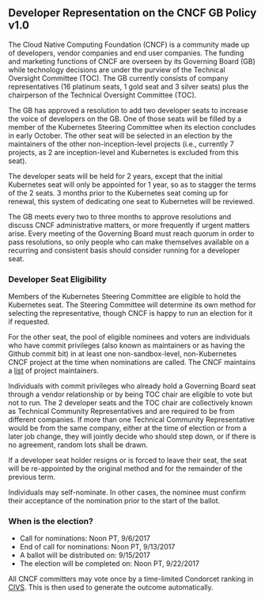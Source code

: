 ## Developer Representation on the CNCF GB Policy v1.0

The Cloud Native Computing Foundation (CNCF) is a community made up of developers, vendor companies and end user companies. The funding and marketing functions of CNCF are overseen by its Governing Board (GB) while technology decisions are under the purview of the Technical Oversight Committee (TOC).  The GB currently consists of company representatives (16 platinum seats, 1 gold seat and 3 silver seats) plus the chairperson of the Technical Oversight Committee (TOC).

The GB has approved a resolution to add two developer seats to increase the voice of developers on the GB. One of those seats will be filled by a member of the Kubernetes Steering Committee when its election concludes in early October. The other seat will be selected in an election by the maintainers of the other non-inception-level projects (i.e., currently 7 projects, as 2 are inception-level and Kubernetes is excluded from this seat).

The developer seats will be held for 2 years, except that the initial Kubernetes seat will only be appointed for 1 year, so as to stagger the terms of the 2 seats. 3 months prior to the Kubernetes seat coming up for renewal, this system of dedicating one seat to Kubernetes will be reviewed.

The GB meets every two to three months to approve resolutions and discuss CNCF administrative matters, or more frequently if urgent matters arise. Every meeting of the Governing Board must reach quorum in order to pass resolutions, so only people who can make themselves available on a recurring and consistent basis should consider running for a developer seat.

### Developer Seat Eligibility

Members of the Kubernetes Steering Committee are eligible to hold the Kubernetes seat. The Steering Committee will determine its own method for selecting the representative, though CNCF is happy to run an election for it if requested.

For the other seat, the pool of eligible nominees and voters are individuals who have commit privileges (also known as maintainers or as having the Github commit bit) in at least one non-sandbox-level, non-Kubernetes CNCF project at the time when nominations are called. The CNCF maintains a [list](https://docs.google.com/spreadsheets/d/1Pr8cyp8RLrNGx9WBAgQvBzUUmqyOv69R7QAFKhacJEM/edit#gid=262035321) of project maintainers.

Individuals with commit privileges who already hold a Governing Board seat through a vendor relationship or by being TOC chair are eligible to vote but not to run. The 2 developer seats and the TOC chair are collectively known as Technical Community Representatives and are required to be from different companies. If more than one Technical Community Representative would be from the same company, either at the time of election or from a later job change, they will jointly decide who should step down, or if there is no agreement, random lots shall be drawn.

If a developer seat holder resigns or is forced to leave their seat, the seat will be re-appointed by the original method and for the remainder of the previous term.

Individuals may self-nominate. In other cases, the nominee must confirm their acceptance of the nomination prior to the start of the ballot.

### When is the election?

* Call for nominations: Noon PT, 9/6/2017
* End of call for nominations: Noon PT, 9/13/2017
* A ballot will be distributed on: 9/15/2017
* The election will be completed on: Noon PT, 9/22/2017

All CNCF committers may vote once by a time-limited Condorcet ranking in [CIVS](http://civs.cs.cornell.edu/).  This is then used to generate the outcome automatically.
